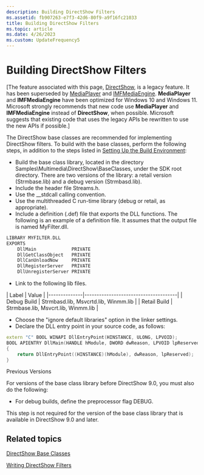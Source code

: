 ```yaml
---
description: Building DirectShow Filters
ms.assetid: fb907263-e7f3-42d6-80f9-a9f16fc21033
title: Building DirectShow Filters
ms.topic: article
ms.date: 4/26/2023
ms.custom: UpdateFrequency5
---
```


# Building DirectShow Filters

\[The feature associated with this page, [DirectShow](/windows/win32/directshow/directshow), is a legacy feature. It has been superseded by [MediaPlayer](/uwp/api/Windows.Media.Playback.MediaPlayer) and [IMFMediaEngine](/windows/win32/api/mfmediaengine/nn-mfmediaengine-imfmediaengine). **MediaPlayer** and **IMFMediaEngine** have been optimized for Windows 10 and Windows 11. Microsoft strongly recommends that new code use **MediaPlayer** and **IMFMediaEngine** instead of **DirectShow**, when possible. Microsoft suggests that existing code that uses the legacy APIs be rewritten to use the new APIs if possible.\]

The DirectShow base classes are recommended for implementing DirectShow filters. To build with the base classes, perform the following steps, in addition to the steps listed in [Setting Up the Build Environment](setting-up-the-build-environment.md):

- Build the base class library, located in the directory Samples\\Multimedia\\DirectShow\\BaseClasses, under the SDK root directory. There are two versions of the library: a retail version (Strmbase.lib) and a debug version (Strmbasd.lib).
- Include the header file Streams.h.
- Use the \_\_stdcall calling convention.
- Use the multithreaded C run-time library (debug or retail, as appropriate).
- Include a definition (.def) file that exports the DLL functions. The following is an example of a definition file. It assumes that the output file is named MyFilter.dll.

```C++
LIBRARY MYFILTER.DLL
EXPORTS 
    DllMain             PRIVATE
    DllGetClassObject   PRIVATE
    DllCanUnloadNow     PRIVATE
    DllRegisterServer   PRIVATE
    DllUnregisterServer PRIVATE
```

- Link to the following lib files.

| Label | Value |
    |--------------|--------------------------------------|
    | Debug Build  | Strmbasd.lib, Msvcrtd.lib, Winmm.lib |
    | Retail Build | Strmbase.lib, Msvcrt.lib, Winmm.lib  |

- Choose the "ignore default libraries" option in the linker settings.
- Declare the DLL entry point in your source code, as follows:

```C++
extern "C" BOOL WINAPI DllEntryPoint(HINSTANCE, ULONG, LPVOID);
BOOL APIENTRY DllMain(HANDLE hModule, DWORD dwReason, LPVOID lpReserved)
{
    return DllEntryPoint((HINSTANCE)(hModule), dwReason, lpReserved);
}
```

Previous Versions

For versions of the base class library before DirectShow 9.0, you must also do the following:

- For debug builds, define the preprocessor flag DEBUG.

This step is not required for the version of the base class library that is available in DirectShow 9.0 and later.

## Related topics

<dl> <dt>

[DirectShow Base Classes](directshow-base-classes.md)
</dt> <dt>

[Writing DirectShow Filters](writing-directshow-filters.md)
</dt> </dl>
